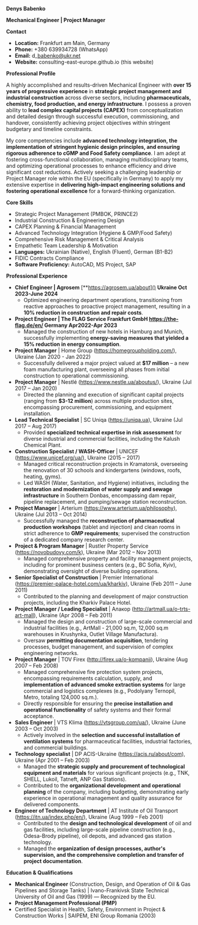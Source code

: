 **Denys Babenko**

**Mechanical Engineer | Project Manager**

**Contact**

- **Location:** Frankfurt am Main, Germany
- **Phone:** +380 639934728 (WhatsApp)
- **Email:** d\_babenko@ukr.net
- **Website:** consulting-east-europe.github.io (this website)

**Professional Profile**

A highly accomplished and results-driven Mechanical Engineer with **over 15 years of progressive experience** in **strategic project management and industrial construction** across diverse sectors, including **pharmaceuticals, chemistry, food production, and energy infrastructure**. I possess a proven ability to **lead complex capital projects (CAPEX)** from conceptualization and detailed design through successful execution, commissioning, and handover, consistently achieving project objectives within stringent budgetary and timeline constraints.

My core competencies include **advanced technology integration, the implementation of stringent hygienic design principles, and ensuring rigorous adherence to cGMP and Food Safety compliance**. I am adept at fostering cross-functional collaboration, managing multidisciplinary teams, and optimizing operational processes to enhance efficiency and drive significant cost reductions. Actively seeking a challenging leadership or Project Manager role within the EU (specifically in Germany) to apply my extensive expertise in **delivering high-impact engineering solutions and fostering operational excellence** for a forward-thinking organization.

**Core Skills**

- Strategic Project Management (PMBOK, PRINCE2)
- Industrial Construction & Engineering Design
- CAPEX Planning & Financial Management
- Advanced Technology Integration (Hygiene & GMP/Food Safety)
- Comprehensive Risk Management & Critical Analysis
- Empathetic Team Leadership & Motivation
- **Languages:** Ukrainian (Native), English (Fluent), German (B1-B2)
- FIDIC Contracts Compliance
- **Software Proficiency:** AutoCAD, MS Project, SAP

**Professional Experience**

- **Chief Engineer | Agrosem** [**https://agrosem.ua/about]() **Ukraine Oct 2023-June 2024**
  - Optimized engineering department operations, transitioning from reactive approaches to proactive project management, resulting in a **10% reduction in construction and repair costs**.
- **Project Engineer | The FLAG Service Frankfurt GmbH <https://the-flag.de/en/> Germany Apr2022-Apr 2023**
  - Managed the construction of new hotels in Hamburg and Munich, successfully implementing **energy-saving measures that yielded a 15% reduction in energy consumption**.
- **Project Manager** | Home Group (<https://homegroupholding.com/>), Ukraine (Jan 2020 - Jan 2022)
  - Successfully delivered a major project valued at **$17 million** – a new foam manufacturing plant, overseeing all phases from initial construction to operational commissioning.
- **Project Manager** | Nestlé (<https://www.nestle.ua/aboutus/>), Ukraine (Jul 2017 – Jan 2020)
  - Directed the planning and execution of significant capital projects (ranging from **$3-12 million**) across multiple production sites, encompassing procurement, commissioning, and equipment installation.
- **Lead Technical Specialist** | SC Uniqa (<https://uniqa.ua>), Ukraine (Jul 2017 – Aug 2017)
  - Provided **specialized technical expertise in risk assessment** for diverse industrial and commercial facilities, including the Kalush Chemical Plant.
- **Construction Specialist / WASH-Officer** | UNICEF (<https://www.unicef.org/ua/>), Ukraine (2015 – 2017)
  - Managed critical reconstruction projects in Kramatorsk, overseeing the renovation of 30 schools and kindergartens (windows, roofs, heating, gyms).
  - Led WASH (Water, Sanitation, and Hygiene) initiatives, including the **restoration and modernization of water supply and sewage infrastructure** in Southern Donbas, encompassing dam repair, pipeline replacement, and pumping/sewage station reconstruction.
- **Project Manager** | Arterium (<https://www.arterium.ua/philosophy>), Ukraine (Jul 2013 – Oct 2014)
  - Successfully managed the **reconstruction of pharmaceutical production workshops** (tablet and injection) and clean rooms in strict adherence to **GMP requirements**; supervised the construction of a dedicated company research center.
- **Project & Program Manager** | Rustler Property Service (<https://novobudovy.com/k>), Ukraine (Mar 2012 – Nov 2013)
  - Managed comprehensive property and facility management projects, including for prominent business centers (e.g., BC Sofia, Kyiv), demonstrating oversight of diverse building operations.
- **Senior Specialist of Construction** | Premier International (<https://premier-palace-hotel.com/ua/kharkiv>), Ukraine (Feb 2011 – June 2011)
  - Contributed to the planning and development of major construction projects, including the Kharkiv Palace Hotel.
- **Project Manager / Leading Specialist** | Алакор (<http://artmall.ua/o-trts-art-mall>), Ukraine (Apr 2008 – Feb 2011)
  - Managed the design and construction of large-scale commercial and industrial facilities (e.g., ArtMall - 21,000 sq.m, 12,000 sq.m warehouses in Krushynka, Outlet Village Manufactura).
  - Oversaw **permitting documentation acquisition**, tendering processes, budget management, and supervision of complex engineering networks.
- **Project Manager** | TOV Firex (<http://firex.ua/o-kompanii>), Ukraine (Aug 2007 – Feb 2008)
  - Managed comprehensive fire protection system projects, encompassing requirements calculation, supply, and **implementation of advanced smoke extraction systems** for large commercial and logistics complexes (e.g., Podolyany Ternopil, Metro, totaling 124,000 sq.m.).
  - Directly responsible for ensuring the **precise installation and operational functionality** of safety systems and their formal acceptance.
- **Sales Engineer** | VTS Klima (<https://vtsgroup.com/ua/>), Ukraine (June 2003 – Oct 2003)
  - Actively involved in the **selection and successful installation of ventilation systems** for pharmaceutical facilities, industrial factories, and commercial buildings.
- **Technology specialist** | DP ACIS-Ukraine (<https://acis.ru/about/com>), Ukraine (Apr 2001 – Feb 2003)
  - Managed the **strategic supply and procurement of technological equipment and materials** for various significant projects (e.g., TNK, SHELL, Lukoil, Tatneft, ANP Gas Stations).
  - Contributed to the **organizational development and operational planning** of the company, including budgeting, demonstrating early experience in operational management and quality assurance for delivered components.
- **Engineer of Technology Department** | AT Institute of Oil Transport (<https://itn.ua/index.php/en/>), Ukraine (Aug 1999 – Feb 2001)
  - Contributed to the **design and technological development** of oil and gas facilities, including large-scale pipeline construction (e.g., Odesa-Brody pipeline), oil depots, and advanced gas station technology.
  - Managed the **organization of design processes, author's supervision, and the comprehensive completion and transfer of project documentation**.

**Education & Qualifications**

- **Mechanical Engineer** (Construction, Design, and Operation of Oil & Gas Pipelines and Storage Tanks) | Ivano-Frankivsk State Technical University of Oil and Gas (1999) — Recognized by the EU.
- **Project Management Professional (PMP)**
- Certified Specialist in Health, Safety, Environment in Project & Construction Works | SAIPEM, ENI Group Romania (2003)
